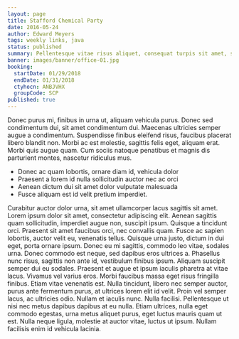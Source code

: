 ```yaml
---
layout: page
title: Stafford Chemical Party
date: 2016-05-24
author: Edward Meyers
tags: weekly links, java
status: published
summary: Pellentesque vitae risus aliquet, consequat turpis sit amet, sollicitudin.
banner: images/banner/office-01.jpg
booking:
  startDate: 01/29/2018
  endDate: 01/31/2018
  ctyhocn: ANBJVHX
  groupCode: SCP
published: true
---
```

Donec purus mi, finibus in urna ut, aliquam vehicula purus. Donec sed condimentum dui, sit amet condimentum dui. Maecenas ultricies semper augue a condimentum. Suspendisse finibus eleifend risus, faucibus placerat libero blandit non. Morbi ac est molestie, sagittis felis eget, aliquam erat. Morbi quis augue quam. Cum sociis natoque penatibus et magnis dis parturient montes, nascetur ridiculus mus.

* Donec ac quam lobortis, ornare diam id, vehicula dolor
* Praesent a lorem id nulla sollicitudin auctor nec ac orci
* Aenean dictum dui sit amet dolor vulputate malesuada
* Fusce aliquam est id velit pretium imperdiet.

Curabitur auctor dolor urna, sit amet ullamcorper lacus sagittis sit amet. Lorem ipsum dolor sit amet, consectetur adipiscing elit. Aenean sagittis quam sollicitudin, imperdiet augue non, suscipit ipsum. Quisque a tincidunt orci. Praesent sit amet faucibus orci, nec convallis quam. Fusce ac sapien lobortis, auctor velit eu, venenatis tellus. Quisque urna justo, dictum in dui eget, porta ornare ipsum. Donec eu mi sagittis, commodo leo vitae, sodales urna. Donec commodo est neque, sed dapibus eros ultrices a. Phasellus nunc risus, sagittis non ante id, vestibulum finibus ipsum.
Aliquam suscipit semper dui eu sodales. Praesent et augue et ipsum iaculis pharetra at vitae lacus. Vivamus vel varius eros. Morbi faucibus massa eget risus fringilla finibus. Etiam vitae venenatis est. Nulla tincidunt, libero nec semper auctor, purus ante fermentum purus, at ultrices lorem elit id velit. Proin vel semper lacus, ac ultricies odio. Nullam et iaculis nunc. Nulla facilisi. Pellentesque ut nisi nec metus dapibus dapibus at eu nulla. Etiam ultrices, nulla eget commodo egestas, urna metus aliquet purus, eget luctus mauris quam ut est. Nulla neque ligula, molestie at auctor vitae, luctus ut ipsum. Nullam facilisis enim id vehicula lacinia.
